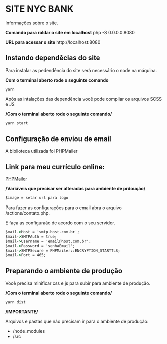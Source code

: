 # SITE NYC BANK

Informações sobre o site.

**Comando para roldar o site em localhost** php -S 0.0.0.0:8080

**URL para acessar o site** http://localhost:8080

## Instando dependêcias do site 

Para instalar as pedendência do site será necessário o node na máquina.

**Com o terminal aberto rode o seguinte comando**

```cmd
yarn
```

Após as intalações das dependência você pode compliar os arquivos SCSS e JS

**/Com o terminal aberto rode o seguinte comando/**

```cmd
yarn start
```

## Configuração de enviou de email

A biblioteca utilizada foi PHPMailer

## Link para meu currículo online: 

[PHPMailer](https://github.com/PHPMailer/PHPMailer)

**/Variáveis que precisar ser alteradas para ambiente de prdoução/**

```cmd
$image = setar url para logo
```

Para fazer as configurações para o email abra o arquivo /actions/contato.php.

E faça as configuraão de acordo com o seu servidor.

```cmd
$mail->Host = 'smtp.host.com.br';
$mail->SMTPAuth = true;
$mail->Username = 'email@host.com.br';
$mail->Password = 'senhaEmail';
$mail->SMTPSecure = PHPMailer::ENCRYPTION_STARTTLS;
$mail->Port = 465;
```

## Preparando o ambiente de produção

Você precisa minificar css e js para subir para ambiente de produção.

**/Com o terminal aberto rode o seguinte comando/**

```cmd
yarn dist
```

**/IMPORTANTE/**

Arquivos e pastas que não precisam ir para o ambiente de produção:

- /node_modules
- /src